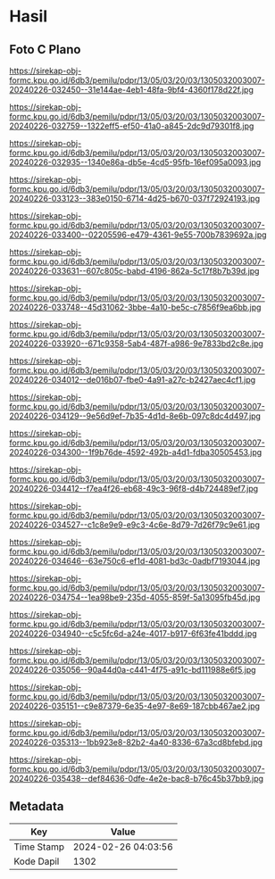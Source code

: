 # Hasil

## Foto C Plano

https://sirekap-obj-formc.kpu.go.id/6db3/pemilu/pdpr/13/05/03/20/03/1305032003007-20240226-032450--31e144ae-4eb1-48fa-9bf4-4360f178d22f.jpg

https://sirekap-obj-formc.kpu.go.id/6db3/pemilu/pdpr/13/05/03/20/03/1305032003007-20240226-032759--1322eff5-ef50-41a0-a845-2dc9d79301f8.jpg

https://sirekap-obj-formc.kpu.go.id/6db3/pemilu/pdpr/13/05/03/20/03/1305032003007-20240226-032935--1340e86a-db5e-4cd5-95fb-16ef095a0093.jpg

https://sirekap-obj-formc.kpu.go.id/6db3/pemilu/pdpr/13/05/03/20/03/1305032003007-20240226-033123--383e0150-6714-4d25-b670-037f72924193.jpg

https://sirekap-obj-formc.kpu.go.id/6db3/pemilu/pdpr/13/05/03/20/03/1305032003007-20240226-033400--02205596-e479-4361-9e55-700b7839692a.jpg

https://sirekap-obj-formc.kpu.go.id/6db3/pemilu/pdpr/13/05/03/20/03/1305032003007-20240226-033631--607c805c-babd-4196-862a-5c17f8b7b39d.jpg

https://sirekap-obj-formc.kpu.go.id/6db3/pemilu/pdpr/13/05/03/20/03/1305032003007-20240226-033748--45d31062-3bbe-4a10-be5c-c7856f9ea6bb.jpg

https://sirekap-obj-formc.kpu.go.id/6db3/pemilu/pdpr/13/05/03/20/03/1305032003007-20240226-033920--671c9358-5ab4-487f-a986-9e7833bd2c8e.jpg

https://sirekap-obj-formc.kpu.go.id/6db3/pemilu/pdpr/13/05/03/20/03/1305032003007-20240226-034012--de016b07-fbe0-4a91-a27c-b2427aec4cf1.jpg

https://sirekap-obj-formc.kpu.go.id/6db3/pemilu/pdpr/13/05/03/20/03/1305032003007-20240226-034129--9e56d9ef-7b35-4d1d-8e6b-097c8dc4d497.jpg

https://sirekap-obj-formc.kpu.go.id/6db3/pemilu/pdpr/13/05/03/20/03/1305032003007-20240226-034300--1f9b76de-4592-492b-a4d1-fdba30505453.jpg

https://sirekap-obj-formc.kpu.go.id/6db3/pemilu/pdpr/13/05/03/20/03/1305032003007-20240226-034412--f7ea4f26-eb68-49c3-96f8-d4b724489ef7.jpg

https://sirekap-obj-formc.kpu.go.id/6db3/pemilu/pdpr/13/05/03/20/03/1305032003007-20240226-034527--c1c8e9e9-e9c3-4c6e-8d79-7d26f79c9e61.jpg

https://sirekap-obj-formc.kpu.go.id/6db3/pemilu/pdpr/13/05/03/20/03/1305032003007-20240226-034646--63e750c6-ef1d-4081-bd3c-0adbf7193044.jpg

https://sirekap-obj-formc.kpu.go.id/6db3/pemilu/pdpr/13/05/03/20/03/1305032003007-20240226-034754--1ea98be9-235d-4055-859f-5a13095fb45d.jpg

https://sirekap-obj-formc.kpu.go.id/6db3/pemilu/pdpr/13/05/03/20/03/1305032003007-20240226-034940--c5c5fc6d-a24e-4017-b917-6f63fe41bddd.jpg

https://sirekap-obj-formc.kpu.go.id/6db3/pemilu/pdpr/13/05/03/20/03/1305032003007-20240226-035056--90a44d0a-c441-4f75-a91c-bd111988e6f5.jpg

https://sirekap-obj-formc.kpu.go.id/6db3/pemilu/pdpr/13/05/03/20/03/1305032003007-20240226-035151--c9e87379-6e35-4e97-8e69-187cbb467ae2.jpg

https://sirekap-obj-formc.kpu.go.id/6db3/pemilu/pdpr/13/05/03/20/03/1305032003007-20240226-035313--1bb923e8-82b2-4a40-8336-67a3cd8bfebd.jpg

https://sirekap-obj-formc.kpu.go.id/6db3/pemilu/pdpr/13/05/03/20/03/1305032003007-20240226-035438--def84636-0dfe-4e2e-bac8-b76c45b37bb9.jpg


## Metadata

| Key        | Value               |
| ---------- | ------------------- |
| Time Stamp | 2024-02-26 04:03:56 |
| Kode Dapil | 1302                |



